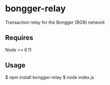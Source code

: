 # bongger-relay
Transaction relay for the Bongger (BGR) network

## Requires

Node >= 6.11

## Usage

$ npm install bongger-relay
$ node index.js

